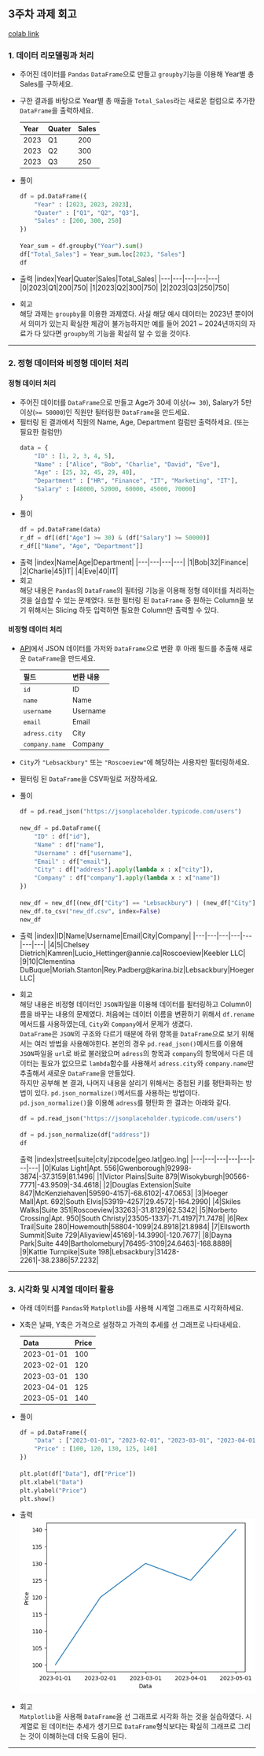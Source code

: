 ## 3주차 과제 회고
[colab link](https://colab.research.google.com/drive/1Tn7HA2nQNAdTwG4lZwQsQQw9of96e3rE?usp=sharing)
### 1. 데이터 리모델링과 처리
- 주어진 데이터를 `Pandas` `DataFrame`으로 만들고 `groupby`기능을 이용해 Year별 총 Sales를 구하세요.
- 구한 결과를 바탕으로 Year별 총 매출을 `Total_Sales`라는 새로운 컬럼으로 추가한 `DataFrame`을 출력하세요.

    |Year|Quater|Sales|
    |--|--|--|
    |2023|Q1|200|
    |2023|Q2|300|
    |2023|Q3|250|
- 풀이
    ```python
    df = pd.DataFrame({
        "Year" : [2023, 2023, 2023],
        "Quater" : ["Q1", "Q2", "Q3"],
        "Sales" : [200, 300, 250]
    })

    Year_sum = df.groupby("Year").sum()
    df["Total_Sales"] = Year_sum.loc[2023, "Sales"]
    df
    ```
- 출력
    |index|Year|Quater|Sales|Total\_Sales|
    |---|---|---|---|---|
    |0|2023|Q1|200|750|
    |1|2023|Q2|300|750|
    |2|2023|Q3|250|750|
- 회고</br>
    해당 과제는 `groupby`을 이용한 과제였다. 사실 해당 예시 데이터는 2023년 뿐이어서 의미가 있는지 확실한 체감이 불가능하지만 예를 들어 2021 ~ 2024년까지의 자료가 다 있다면 `groupby`의 기능을 확실히 알 수 있을 것이다.
---
### 2. 정형 데이터와 비정형 데이터 처리
#### 정형 데이터 처리
- 주어진 데이터를 `DataFrame`으로 만들고 Age가 30세 이상(`>= 30`), Salary가 5만 이상(`>= 50000`)인 직원만 필터링한 `DataFrame`을 만드세요.
- 필터링 된 결과에서 직원의 Name, Age, Department 컬럼만 출력하세요. (또는 필요한 컬럼만)
    ```python
    data = {
        "ID" : [1, 2, 3, 4, 5],
        "Name" : ["Alice", "Bob", "Charlie", "David", "Eve"],
        "Age" : [25, 32, 45, 29, 40],
        "Department" : ["HR", "Finance", "IT", "Marketing", "IT"],
        "Salary" : [48000, 52000, 60000, 45000, 70000]
    }
    ```
- 풀이
    ```python
    df = pd.DataFrame(data)
    r_df = df[(df["Age"] >= 30) & (df["Salary"] >= 50000)]
    r_df[["Name", "Age", "Department"]]
    ```
- 출력
    |index|Name|Age|Department|
    |---|---|---|---|
    |1|Bob|32|Finance|
    |2|Charlie|45|IT|
    |4|Eve|40|IT|
- 회고</br>
    해당 내용은 `Pandas`의 `DataFrame`의 필터링 기능을 이용해 정형 데이터를 처리하는 것을 실습할 수 있는 문제였다. 또한 필터링 된 `DataFrame` 중 원하는 Column을 보기 위해서는 Slicing 하듯 입력하면 필요한 Column만 출력할 수 있다.
#### 비정형 데이터 처리
- [API](https://jsonplaceholder.typicode.com/users)에서 JSON 데이터를 가저와 `DataFrame`으로 변환 후 아래 필드를 추출해 새로운 `DataFrame`을 만드세요.

    |필드|변환 내용|
    |--|--|
    |`id`|ID|
    |`name`|Name|
    |`username`|Username|
    |`email`|Email|
    |`adress.city`|City|
    |`company.name`|Company|

- `City`가 `"Lebsackbury"` 또는 `"Roscoeview"`에 해당하는 사용자만 필터링하세요.
- 필터링 된 `DataFrame`을 CSV파일로 저장하세요.
- 풀이
    ```python
    df = pd.read_json("https://jsonplaceholder.typicode.com/users")

    new_df = pd.DataFrame({
        "ID" : df["id"],
        "Name" : df["name"],
        "Username" : df["username"],
        "Email" : df["email"],
        "City" : df["address"].apply(lambda x : x["city"]),
        "Company" : df["company"].apply(lambda x : x["name"])
    })

    new_df = new_df[(new_df["City"] == "Lebsackbury") | (new_df["City"] == "Roscoeview")]
    new_df.to_csv("new_df.csv", index=False)
    new_df
    ```
- 출력
    |index|ID|Name|Username|Email|City|Company|
    |---|---|---|---|---|---|---|
    |4|5|Chelsey Dietrich|Kamren|Lucio\_Hettinger@annie\.ca|Roscoeview|Keebler LLC|
    |9|10|Clementina DuBuque|Moriah\.Stanton|Rey\.Padberg@karina\.biz|Lebsackbury|Hoeger LLC|
- 회고</br>
    해당 내용은 비정형 데이터인 `JSON`파일을 이용해 데이터를 필터링하고 Column이름을 바꾸는 내용의 문제였다. 처음에는 데이터 이름을 변환하기 위해서 `df.rename`메서드를 사용하였는데, `City`와 `Company`에서 문제가 생겼다.</br>
    `DataFrame`은 `JSON`의 구조와 다르기 때문에 하위 항목을 `DataFrame`으로 보기 위해서는 여러 방법을 사용해야한다. 본인의 경우 `pd.read_json()`메서드를 이용해 `JSON`파일을 `url`로 바로 불러왔으며 `adress`의 항목과 `company`의 항목에서 다른 데이터는 필요가 없으므로 `lambda`함수를 사용해서 `adress.city`와 `company.name`만 추출해서 새로운 `DataFrame`을 만들었다.</br>
    하지만 공부해 본 결과, 나머지 내용을 살리기 위해서는 중첩된 키를 평탄화하는 방법이 있다. `pd.json_normalize()`메서드를 사용하는 방법이다. `pd.json_normalize()`을 이용해 `adress`를 평탄화 한 결과는 아래와 같다.
    ```python
    df = pd.read_json("https://jsonplaceholder.typicode.com/users")

    df = pd.json_normalize(df["address"])
    df
    ```
    출력
    |index|street|suite|city|zipcode|geo\.lat|geo\.lng|
    |---|---|---|---|---|---|---|
    |0|Kulas Light|Apt\. 556|Gwenborough|92998-3874|-37\.3159|81\.1496|
    |1|Victor Plains|Suite 879|Wisokyburgh|90566-7771|-43\.9509|-34\.4618|
    |2|Douglas Extension|Suite 847|McKenziehaven|59590-4157|-68\.6102|-47\.0653|
    |3|Hoeger Mall|Apt\. 692|South Elvis|53919-4257|29\.4572|-164\.2990|
    |4|Skiles Walks|Suite 351|Roscoeview|33263|-31\.8129|62\.5342|
    |5|Norberto Crossing|Apt\. 950|South Christy|23505-1337|-71\.4197|71\.7478|
    |6|Rex Trail|Suite 280|Howemouth|58804-1099|24\.8918|21\.8984|
    |7|Ellsworth Summit|Suite 729|Aliyaview|45169|-14\.3990|-120\.7677|
    |8|Dayna Park|Suite 449|Bartholomebury|76495-3109|24\.6463|-168\.8889|
    |9|Kattie Turnpike|Suite 198|Lebsackbury|31428-2261|-38\.2386|57\.2232|
---
### 3. 시각화 및 시계열 데이터 활용
- 아래 데이터를 `Pandas`와 `Matplotlib`를 사용해 시계열 그래프로 시각화하세요.
- X축은 날짜, Y축은 가격으로 설정하고 가격의 추세를 선 그래프로 나타내세요.

    |Data|Price|
    |--|--|
    |2023-01-01|100|
    |2023-02-01|120|
    |2023-03-01|130|
    |2023-04-01|125|
    |2023-05-01|140|
- 풀이
    ```python
    df = pd.DataFrame({
        "Data" : ["2023-01-01", "2023-02-01", "2023-03-01", "2023-04-01", "2023-05-01"],
        "Price" : [100, 120, 130, 125, 140]
    })

    plt.plot(df["Data"], df["Price"])
    plt.xlabel("Data")
    plt.ylabel("Price")
    plt.show()
    ```
- 출력</br>
    ![alt text](/3rd/image/assign3.png)
- 회고</br>
    `Matplotlib`을 사용해 `DataFrame`을 선 그래프로 시각화 하는 것을 실습하였다. 시계열로 된 데이터는 추세가 생기므로 `DataFrame`형식보다는 확실히 그래프로 그리는 것이 이해하는데 더욱 도음이 된다.
---